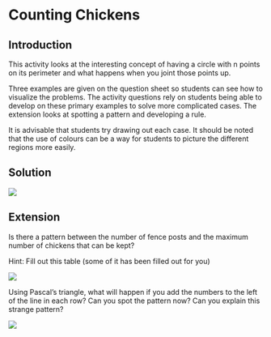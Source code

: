 # Counting Chickens

## Introduction

This activity looks at the interesting concept of having a circle with n points on its perimeter and what happens when you joint those points up.   

Three examples are given on the question sheet so students can see how to visualize the problems. The activity questions rely on students being able to develop on these primary examples to solve more complicated cases. The extension looks at spotting a pattern and developing a rule.   

It is advisable that students try drawing out each case. It should be noted that the use of colours can be a
way for students to picture the different regions more easily.

## Solution

![](https://github.com/supportingami/sami-maths-club/blob/master/maths-club-pack/images/counting-chickens-2.png?raw=true)

## Extension

Is there a pattern between the number of fence posts and the maximum number of chickens that can be kept?   

Hint: Fill out this table (some of it has been filled out for you)   

![](https://github.com/supportingami/sami-maths-club/blob/master/maths-club-pack/images/counting-chickens-3.png?raw=true)   

Using Pascal’s triangle, what will happen if you add the numbers to the left of the line in each row? Can
you spot the pattern now? Can you explain this strange pattern?    

![](https://github.com/supportingami/sami-maths-club/blob/master/maths-club-pack/images/counting-chickens-4.png?raw=true) 